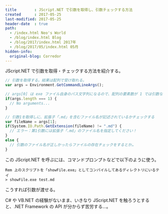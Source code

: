 ```yaml
---
title        : JScript.NET で引数を取得し、引数チェックする方法
created      : 2017-05-25
last-modified: 2017-05-25
header-date  : true
path:
  - /index.html Neo's World
  - /blog/index.html Blog
  - /blog/2017/index.html 2017年
  - /blog/2017/05/index.html 05月
hidden-info:
  original-blog: Corredor
---
```


JScript.NET で引数を取得・チェックする方法を紹介する。

```javascript
// 引数を取得する。結果は配列で受け取れる。
var args = Environment.GetCommandLineArgs();

// args[0] は exe ファイル自身のパス文字列になるので、配列の要素数が 1 では引数なしとみなせる
if(args.length === 1) {
  // No arguments...
}

// 引数1を取得しに、拡張子「.md」を含むファイル名が記述されているかチェックする
var fileName = args[1];
if(System.IO.Path.GetExtension(fileName) != ".md") {
  // エラー：第1引数には拡張子「.md」のファイル名を指定してください！
}
else {
  // 引数のファイル名が正しかったらファイルの存在チェックをするとか…
}
```

この JScript.NET を呼ぶには、コマンドプロンプトなどで以下のように使う。

```batch
Rem 上のスクリプトを「showFile.exe」としてコンパイルしてあるディレクトリにいるテイ
> showFile.exe test.md
```

こうすれば引数が渡せる。

C# や VB.NET の経験がないまま、いきなり JScript.NET を触ろうとすると、.NET Framework の API が分からず苦労する…。
